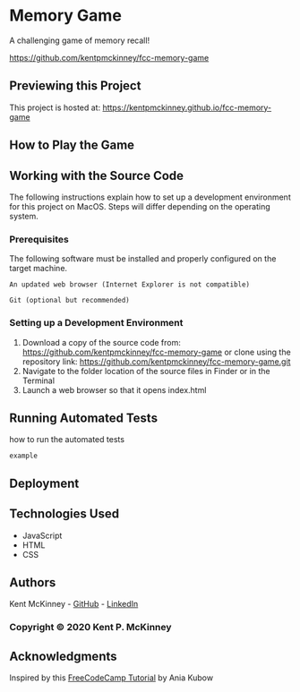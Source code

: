 <!-- Category: FreeCodeCamp;Games;HTML/CSS/JS -->
# Memory Game

A challenging game of memory recall!

https://github.com/kentpmckinney/fcc-memory-game

## Previewing this Project

This project is hosted at: https://kentpmckinney.github.io/fcc-memory-game

## How to Play the Game



## Working with the Source Code

The following instructions explain how to set up a development environment for this project on MacOS. Steps will differ depending on the operating system.

### Prerequisites

The following software must be installed and properly configured on the target machine. 

```
An updated web browser (Internet Explorer is not compatible)
```
```
Git (optional but recommended)
```

### Setting up a Development Environment

1. Download a copy of the source code from: https://github.com/kentpmckinney/fcc-memory-game
   or clone using the repository link: https://github.com/kentpmckinney/fcc-memory-game.git
2. Navigate to the folder location of the source files in Finder or in the Terminal
3. Launch a web browser so that it opens index.html

## Running Automated Tests

how to run the automated tests

```
example
```

## Deployment



## Technologies Used

* JavaScript
* HTML
* CSS

## Authors

Kent McKinney - [GitHub](https://github.com/kentpmckinney) - [LinkedIn](https://www.linkedin.com/in/kentpmckinney/)

### Copyright &copy; 2020 Kent P. McKinney

## Acknowledgments

Inspired by this [FreeCodeCamp Tutorial](https://www.freecodecamp.org/news/learn-javascript-by-building-7-games-video-course/) by Ania Kubow
